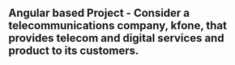 
## Angular based Project - Consider a telecommunications company, kfone, that provides telecom and digital services and product to its customers.